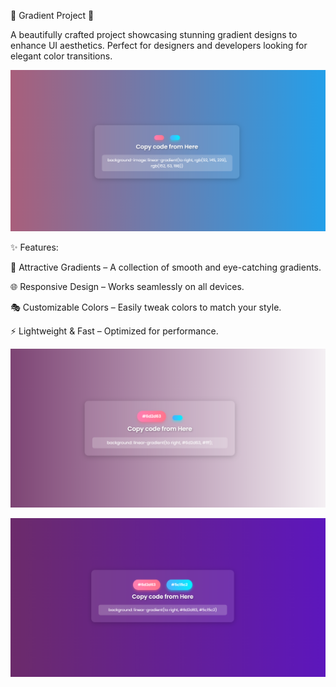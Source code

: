 🎨 Gradient Project 🌈


A beautifully crafted project showcasing stunning gradient designs to enhance UI aesthetics. Perfect for designers and developers looking for elegant color transitions.



![image alt](https://github.com/Itsyashasvibhati/BG_gradient_website/blob/592847851da4c9555a3ad212423e9fd9a1f82316/Screenshot1Bg.png)   


✨ Features:

🎨 Attractive Gradients – A collection of smooth and eye-catching gradients.

🌐 Responsive Design – Works seamlessly on all devices.

🎭 Customizable Colors – Easily tweak colors to match your style.

⚡ Lightweight & Fast – Optimized for performance.


![image alt](https://github.com/Itsyashasvibhati/BG_gradient_website/blob/dd3f162e659e776cda30a6715e9f6e825dd75507/Screenshot2Bg.png)


![image alt](https://github.com/Itsyashasvibhati/BG_gradient_website/blob/e5dbff78b0f844e7bb1ba1bea52b68c035612b6f/Screenshot3Bg.png)
